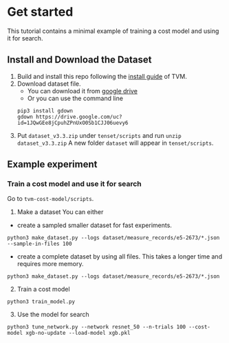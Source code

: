 # Get started 
This tutorial contains a minimal example of training a cost model and using it for search.

## Install and Download the Dataset
1. Build and install this repo following the [install guide](https://tvm.apache.org/docs/install/index.html) of TVM.
2. Download dataset file.
    - You can download it from [google drive](https://drive.google.com/file/d/1JQwGEe8jCpuhZPnUxO0Sb1CJJ06uevy6/view?usp=sharing)
    - Or you can use the command line
    ```
    pip3 install gdown
    gdown https://drive.google.com/uc?id=1JQwGEe8jCpuhZPnUxO0Sb1CJJ06uevy6
    ```
3. Put `dataset_v3.3.zip` under `tenset/scripts` and run `unzip dataset_v3.3.zip`
A new folder `dataset` will appear in `tenset/scripts`.

## Example experiment

### Train a cost model and use it for search
Go to `tvm-cost-model/scripts`.

1. Make a dataset
You can either 
  - create a sampled smaller dataset for fast experiments.
  ```
  python3 make_dataset.py --logs dataset/measure_records/e5-2673/*.json --sample-in-files 100
  ```
- create a complete dataset by using all files. This takes a longer time and requires more memory.
```
python3 make_dataset.py --logs dataset/measure_records/e5-2673/*.json
```
2. Train a cost model
```
python3 train_model.py
```
3. Use the model for search
```
python3 tune_network.py --network resnet_50 --n-trials 100 --cost-model xgb-no-update --load-model xgb.pkl
```

